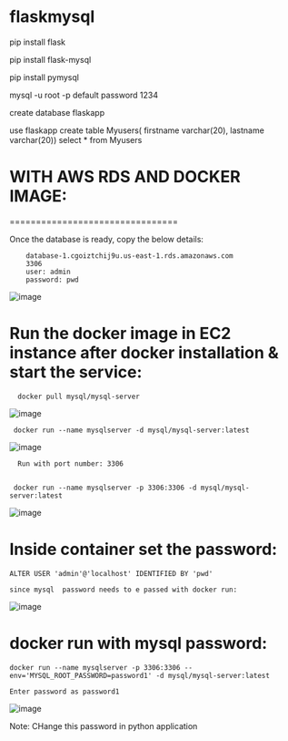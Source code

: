 # flaskmysql


pip install flask

pip install flask-mysql

pip install pymysql

mysql -u root -p 
default password 1234

create database flaskapp

use flaskapp
create table Myusers( firstname varchar(20), lastname varchar(20))
select * from Myusers


# WITH AWS RDS AND DOCKER IMAGE:
================================

Once the database is ready, copy the below details:

        database-1.cgoiztchij9u.us-east-1.rds.amazonaws.com
        3306
        user: admin
        password: pwd

![image](https://user-images.githubusercontent.com/54719289/106190341-8b697180-61cf-11eb-92a0-449fcfff269c.png)

# Run the docker image in EC2 instance after docker installation & start the service:
  
      docker pull mysql/mysql-server
      
   ![image](https://user-images.githubusercontent.com/54719289/106191063-63c6d900-61d0-11eb-9fdb-f8727ec22de5.png)
  
     docker run --name mysqlserver -d mysql/mysql-server:latest

  ![image](https://user-images.githubusercontent.com/54719289/106191438-dfc12100-61d0-11eb-85de-5408c6456530.png)

      Run with port number: 3306
      
      
     docker run --name mysqlserver -p 3306:3306 -d mysql/mysql-server:latest
     
  ![image](https://user-images.githubusercontent.com/54719289/106191850-65dd6780-61d1-11eb-9009-53da16cb4949.png)
   
     
# Inside container set the password:

    ALTER USER 'admin'@'localhost' IDENTIFIED BY 'pwd'
  
    since mysql  password needs to e passed with docker run:
  
  ![image](https://user-images.githubusercontent.com/54719289/106192638-780bd580-61d2-11eb-8d09-62c84f279570.png)


# docker run with mysql password:

    docker run --name mysqlserver -p 3306:3306 --env='MYSQL_ROOT_PASSWORD=password1' -d mysql/mysql-server:latest
    
    Enter password as password1
    
 ![image](https://user-images.githubusercontent.com/54719289/106193279-4e06e300-61d3-11eb-927e-7e59de010c08.png)
 
 
 Note: CHange this password in python application
   
 
